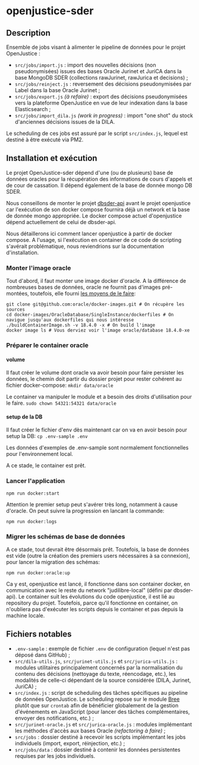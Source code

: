 # openjustice-sder

## Description 
Ensemble de jobs visant à alimenter le pipeline de données pour le projet OpenJustice :

* `src/jobs/import.js` : import des nouvelles décisions (non pseudonymisées) issues des bases Oracle Jurinet et JuriCA dans la base MongoDB SDER (collections rawJurinet, rawJurica et decisions) ;
* `src/jobs/reinject.js` : reversement des décisions pseudonymisées par Label dans la base Oracle Jurinet ;
* `src/jobs/export.js` _(à refaire)_ : export des décisions pseudonymisées vers la plateforme OpenJustice en vue de leur indexation dans la base Elasticsearch ;
* `src/jobs/import_dila.js` _(work in progress)_ : import "one shot" du stock d'anciennes décisions issues de la DILA.

Le scheduling de ces jobs est assuré par le script `src/index.js`, lequel est destiné à être exécuté via PM2.

## Installation et exécution

Le projet OpenJustice-sder dépend d'une (ou de plusieurs) base de données oracles pour la récupération des informations de cours d'appels et de cour de cassation. Il dépend également de la base de donnée mongo DB SDER. 

Nous conseillons de monter le projet [dbsder-api](git@github.com:Cour-de-cassation/dbsder-api) avant le projet openjustice car l'exécution de son docker compose fournira déjà un network et la base de donnée mongo appropriée. Le docker compose actuel d'openjustice dépend actuellement de celui de dbsder-api.

Nous détaillerons ici comment lancer openjustice à partir de docker compose. A l'usage, si l'exécution en container de ce code de scripting s'avérait problématique, nous reviendrions sur la documentation d'installation.

### Monter l'image oracle

Tout d'abord, il faut monter une image docker d'oracle. A la différence de nombreuses bases de données, oracle ne fournit pas d'images pré-montées, toutefois, elle fourni [les moyens de le faire](https://github.com/oracle/docker-images/blob/main/OracleDatabase/SingleInstance/README.md):

```
git clone git@github.com:oracle/docker-images.git # On récupère les sources
cd docker-images/OracleDatabase/SingleInstance/dockerfiles # On navigue jusqu'aux dockerfiles qui nous intéresse
./buildContainerImage.sh -v 18.4.0 -x # On build l'image
docker image ls # Vous derviez voir l'image oracle/database 18.4.0-xe
```

### Préparer le container oracle

#### volume

Il faut créer le volume dont oracle va avoir besoin pour faire persister les données, le chemin doit partir du dossier projet pour rester cohérent au fichier docker-compose:
`mkdir data/oracle`

Le container va manipuler le module et a besoin des droits d'utilisation pour le faire.
`sudo chown 54321:54321 data/oracle`

#### setup de la DB

Il faut créer le fichier d'env dès maintenant car on va en avoir besoin pour setup la DB:
`cp .env-sample .env`

Les données d'exemples de .env-sample sont normalement fonctionnelles pour l'environnement local.

A ce stade, le container est prêt.

### Lancer l'application

`npm run docker:start`

Attention le premier setup peut s'avérer très long, notamment à cause d'oracle. On peut suivre la progression en lancant la commande:

`npm run docker:logs`

### Migrer les schémas de base de données

A ce stade, tout devrait être désormais prêt. Toutefois, la base de données est vide (outre la création des premiers users nécessaires à sa connexion), pour lancer la migration des schémas:

`npm run docker:oracle:up`

Ca y est, openjustice est lancé, il fonctionne dans son container docker, en communication avec le reste du network "judilibre-local" (défini par dbsder-api). Le container suit les évolutions du code openjustice, il est lié au repository du projet. Toutefois, parce qu'il fonctionne en container, on n'oubliera pas d'exécuter les scripts depuis le container et pas depuis la machine locale.

## Fichiers notables

* `.env-sample` : exemple de fichier `.env` de configuration (lequel n'est pas déposé dans GitHub) ;
* `src/dila-utils.js`, `src/jurinet-utils.js` et `src/jurica-utils.js` : modules utilitaires principalement concernés par la normalisation du contenu des décisions (nettoyage du texte, réencodage, etc.), les modalités de celle-ci dépendant de la source considérée (DILA, Jurinet, JuriCA) ;
* `src/index.js` : script de scheduling des tâches spécifiques au pipeline de données OpenJustice. Le scheduling repose sur le module [Bree](https://github.com/breejs/bree) plutôt que sur `crontab` afin de bénéficier globalement de la gestion d'événements en JavaScript (pour lancer des tâches complémentaires, envoyer des notifications, etc.) ;
* `src/jurinet-oracle.js` et `src/jurica-oracle.js` : modules implémentant les méthodes d'accès aux bases Oracle _(refactoring à faire)_ ;
* `src/jobs` : dossier destiné à recevoir les scripts implémentant les jobs individuels (import, export, réinjection, etc.) ;
* `src/jobs/data` : dossier destiné à contenir les données persistentes requises par les jobs individuels.

